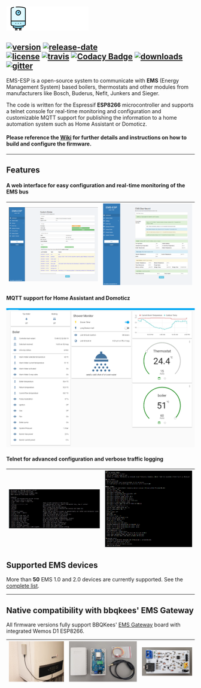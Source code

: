 ![logo](docs/_media/logo/EMS-ESP_logo.png)

[![version](https://img.shields.io/github/release/proddy/EMS-ESP.svg?label=Latest%20Release)](https://github.com/proddy/EMS-ESP/blob/master/CHANGELOG.md)
[![release-date](https://img.shields.io/github/release-date/proddy/EMS-ESP.svg?label=Released)](https://github.com/proddy/EMS-ESP/commits/master)
<br />
[![license](https://img.shields.io/github/license/proddy/EMS-ESP.svg)](LICENSE)
[![travis](https://travis-ci.com/proddy/EMS-ESP.svg?branch=dev)](https://travis-ci.com/proddy/EMS-ESP)
[![Codacy Badge](https://api.codacy.com/project/badge/Grade/b8880625bdf841d4adb2829732030887)](https://app.codacy.com/app/proddy/EMS-ESP?utm_source=github.com&utm_medium=referral&utm_content=proddy/EMS-ESP&utm_campaign=Badge_Grade_Settings)
[![downloads](https://img.shields.io/github/downloads/proddy/EMS-ESP/total.svg)](https://github.com/proddy/EMS-ESP/releases)
<br />
[![gitter](https://img.shields.io/gitter/room/EMS-ESP/EMS-ESP.svg)](https://gitter.im/EMS-ESP/community)
<br>
-------------

EMS-ESP is a open-source system to communicate with **EMS** (Energy Management System) based boilers, thermostats and other modules from manufacturers like Bosch, Buderus, Nefit, Junkers and Sieger.

The code is written for the Espressif **ESP8266** microcontroller and supports a telnet console for real-time monitoring and configuration and customizable MQTT support for publishing the information to a home automation system such as Home Assistant or Domoticz.

####  Please reference the [Wiki](https://emsesp.github.io/docs) for further details and instructions on how to build and configure the firmware.

---

## Features

#### A web interface for easy configuration and real-time monitoring of the EMS bus

| ![web menu](docs/_media/web/system_status.PNG) | ![web menu](docs/_media/web/ems_dashboard.PNG) |
| -------------------------------------------------------- | ---------------------------------------------------------- |

#### MQTT support for Home Assistant and Domoticz

![ha](docs/_media/home%20assistant/ha.png)

#### Telnet for advanced configuration and verbose traffic logging

| ![telnet menu](docs/_media/telnet/telnet_menu.jpg) | ![telnet menu](docs/_media/telnet/telnet_stats.PNG) |
| ------------------------------------------------------------ | -------------------------------------------------------- |

## Supported EMS devices

More than **50** EMS 1.0 and 2.0 devices are currently supported. See the [complete list](https://proddy.github.io/EMS-ESP/#/Supported-EMS-Devices).


---

## Native compatibility with bbqkees' **EMS Gateway**

All firmware versions fully support BBQKees' [EMS Gateway](https://bbqkees-electronics.nl/) board with integrated Wemos D1 ESP8266.

| ![on boiler](docs/_media/ems%20gateway/on-boiler.jpg) | ![kit](docs/_media/ems%20gateway/ems-kit-2.jpg) | ![basic circuit](docs/_media/ems%20gateway/ems-board-white.jpg) |
| ------------------------------------------------------------------------------------------ | ------------------------------------------------------------------------------------ | ---------------------------------------------------------------------------------------------------- |
